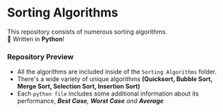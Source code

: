 # Sorting Algorithms

This repository consists of numerous sorting algorithms. <br>
🧱 Written in **Python**!

### Repository Preview
 - All the algorithms are included inside of the `Sorting Algorithms` folder.
 - There's a wide variety of unique algorithms **(Quicksort, Bubble Sort, Merge Sort, Selection Sort, Insertion Sort)**
 - Each `python file` includes some additional information about its performance, ***Best Case**, **Worst Case** and **Average***
